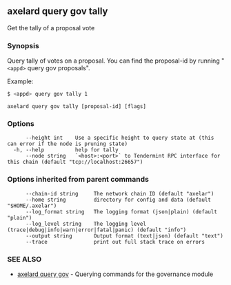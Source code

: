 ## axelard query gov tally

Get the tally of a proposal vote

### Synopsis

Query tally of votes on a proposal. You can find
the proposal-id by running "`<appd>` query gov proposals".

Example:

```bash
$ <appd> query gov tally 1
```

```
axelard query gov tally [proposal-id] [flags]
```

### Options

```
      --height int    Use a specific height to query state at (this can error if the node is pruning state)
  -h, --help          help for tally
      --node string   `<host>:<port>` to Tendermint RPC interface for this chain (default "tcp://localhost:26657")
```

### Options inherited from parent commands

```
      --chain-id string     The network chain ID (default "axelar")
      --home string         directory for config and data (default "$HOME/.axelar")
      --log_format string   The logging format (json|plain) (default "plain")
      --log_level string    The logging level (trace|debug|info|warn|error|fatal|panic) (default "info")
      --output string       Output format (text|json) (default "text")
      --trace               print out full stack trace on errors
```

### SEE ALSO

- [axelard query gov](/cli-docs/v0_31_1/axelard_query_gov) - Querying commands for the governance module
